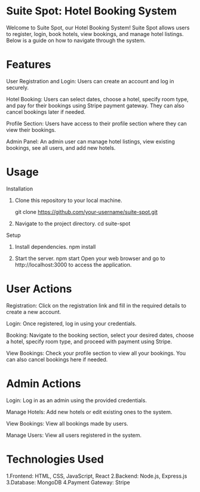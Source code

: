 # Suite Spot: Hotel Booking System
Welcome to Suite Spot, our Hotel Booking System! Suite Spot allows users to register, login, book hotels, view bookings, and manage hotel listings. Below is a guide on how to navigate through the system.

# Features
User Registration and Login: Users can create an account and log in securely.

Hotel Booking: Users can select dates, choose a hotel, specify room type, and pay for their bookings using Stripe payment gateway. They can also cancel bookings later if needed.

Profile Section: Users have access to their profile section where they can view their bookings.

Admin Panel: An admin user can manage hotel listings, view existing bookings, see all users, and add new hotels.

# Usage
Installation
1. Clone this repository to your local machine.
   
   git clone https://github.com/your-username/suite-spot.git

3. Navigate to the project directory.
   cd suite-spot

Setup
1. Install dependencies.
   npm install
   
2. Start the server.
   npm start
  Open your web browser and go to http://localhost:3000 to access the application.


# User Actions
Registration: Click on the registration link and fill in the required details to create a new account.

Login: Once registered, log in using your credentials.

Booking: Navigate to the booking section, select your desired dates, choose a hotel, specify room type, and proceed with payment using Stripe.

View Bookings: Check your profile section to view all your bookings. You can also cancel bookings here if needed.

# Admin Actions
Login: Log in as an admin using the provided credentials.

Manage Hotels: Add new hotels or edit existing ones to the system.

View Bookings: View all bookings made by users.

Manage Users: View all users registered in the system.

# Technologies Used
1.Frontend: HTML, CSS, JavaScript, React
2.Backend: Node.js, Express.js
3.Database: MongoDB
4.Payment Gateway: Stripe
